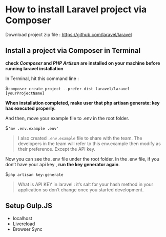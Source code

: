 # How to install Laravel project via Composer


Download project zip file : https://github.com/laravel/laravel


## Install a project via Composer in Terminal
 
**check *Composer* and *PHP Artisan* are installed on your machine before running laravel installation**
 

In Terminal, hit this command line : 

$`composer create-project --prefer-dist laravel/laravel [yourProjectName]`

**When installation completed, make user that php artisan generate: key has executed properly.**

And then, move your example file to .env in the root folder.

$`'mv .env.example .env'`

>I also created `.env.example` file to share with the team. The developers in the team will refer to this env.example then modify as their preference. Except the API key.

Now you can see the .env file under the root folder. In the .env file, if you don’t have your api key , __**run the key generator again**__. 

$`php artisan key:generate`

> What is API KEY in laravel : 
> it’s salt for your hash method in your application so don’t change once you started development. 

## Setup Gulp.JS 
- localhost
- Livereload
- Browser Sync


